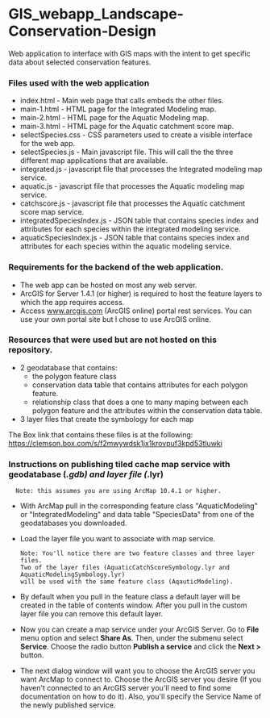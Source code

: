 # GIS_webapp_Landscape-Conservation-Design
Web application to interface with GIS maps with the intent to get specific data about selected conservation features.


### Files used with the web application
 * index.html  - Main web page that calls embeds the other files.
 * main-1.html - HTML page for the Integrated Modeling map.
 * main-2.html - HTML page for the Aquatic Modeling map.
 * main-3.html - HTML page for the Aquatic catchment score map.
 * selectSpecies.css - CSS parameters used to create a visible interface for the web app.
 * selectSpecies.js - Main javascript file. This will call the the three different map applications that are available.
 * integrated.js - javascript file that processes the Integrated modeling map service.
 * aquatic.js - javascript file that processes the Aquatic modeling map service.
 * catchscore.js - javascript file that processes the Aquatic catchment score map service.
 * integratedSpeciesIndex.js - JSON table that contains species index and attributes for each species within the integrated modeling service. 
 * aquaticSpeciesIndex.js - JSON table that contains species index and attributes for each species within the aquatic modeling service.
 

### Requirements for the backend of the web application.
 * The web app can be hosted on most any web server.
 * ArcGIS for Server 1.4.1 (or higher) is required to host the feature layers to which the app requires access.
 * Access www.arcgis.com (ArcGIS online) portal rest services. You can use your own portal site but I chose to use ArcGIS online.
 
 
### Resources that were used but are not hosted on this repository.
 * 2 geodatabase that contains:
    * the polygon feature class 
    * conservation data table that contains attributes for each polygon feature.
    * relationship class that does a one to many maping between each polygon feature and the attributes within the conservation data table.
 * 3 layer files that create the symbology for each map
 
 The Box link that contains these files is at the following:
 https://clemson.box.com/s/f2mwywdsk1jx1krovpuf3kpd53tluwki
 
 
 ### Instructions on publishing tiled cache map service with geodatabase (*.gdb) and layer file (*.lyr)
      Note: this assumes you are using ArcMap 10.4.1 or higher.
  
  * With ArcMap pull in the corresponding feature class "AquaticModeling" or "IntegratedModeling" and data table "SpeciesData" from one of the geodatabases you downloaded.
  * Load the layer file you want to associate with map service.
       
        Note: You'll notice there are two feature classes and three layer files. 
        Two of the layer files (AquaticCatchScoreSymbology.lyr and AquaticModelingSymbology.lyr) 
        will be used with the same feature class (AqauticModeling).
        
   * By default when you pull in the feature class a default layer will be created in the table of contents window. After you pull in the custom layer file you can remove this default layer.
   * Now you can create a map service under your ArcGIS Server. Go to **File** menu option and select **Share As**. Then, under the submenu select **Service**. Choose the radio button **Publish a service** and click the **Next >** button.
   * The next dialog window will want you to choose the ArcGIS server you want ArcMap to connect to. Choose the ArcGIS server you desire (If you haven't connected to an ArcGIS server you'll need to find some documentation on how to do it). Also, you'll specify the Service Name of the newly published service.
   

    
    
    
 

